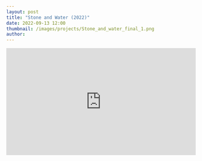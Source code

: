 ```yaml
---
layout: post
title: "Stone and Water (2022)"
date: 2022-09-13 12:00
thumbnail: /images/projects/Stone_and_water_final_1.png
author:
---
```


<div style="padding:56.25% 0 0 0;position:relative;"><iframe src="https://player.vimeo.com/video/753962617?h=eb497ddea3&amp;badge=0&amp;autopause=0&amp;player_id=0&amp;app_id=58479" frameborder="0" allow="autoplay; fullscreen; picture-in-picture" allowfullscreen style="position:absolute;top:0;left:0;width:100%;height:100%;" title="Stone and Water"></iframe></div><script src="https://player.vimeo.com/api/player.js"></script>
